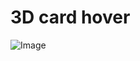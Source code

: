 # 3D card hover 
![Image](https://github.com/user-attachments/assets/5b4cff57-f90b-478a-98fb-efa4745f2a2b)

